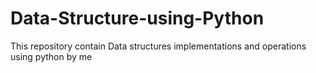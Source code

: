 # Data-Structure-using-Python
This repository contain Data structures implementations and operations using python by me
